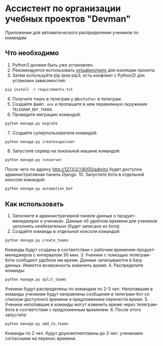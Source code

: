# Ассистент по организации учебных проектов "Devman"
Приложение для автоматического распределения учеников по командам 

## Что необходимо
1. Python3 должен быть уже установлен. 
2. Рекомендуется использовать [virtualenv/venv](https://docs.python.org/3/library/venv.html) для изоляции проекта.
3. Затем используйте pip (или pip3, есть конфликт с Python2) для установки зависимостей:
```python
pip install -r requirements.txt
```
4. Получите токен в телеграм у `@BotFather` в телеграм.
5. Создайте файл `.env` и пропишите в нем переменную окружения `TELEGRAM_BOT_TOKEN`.
6. Проведите миграцию командой: 
```python
python manage.py migrate
```
7. Cоздайте суперпользователя командой:
```python
python manage.py createsuperuser
```
8. Запустите сервер на локальной машине командой:
```python
python manage.py runserver
```
После чего по адресу http://127.0.0.1:8000/admin/ будет доступна административная панель Django.
10. Запустите бота в отдельной консоле командой:
```python
python manage.py automation_bot
```
## Как использовать
1. Заполните в административной панеле данные о продукт-менеджерах и учениках. Данные об удобном времени для учеников заполнять необязательно (будет записано из бота).
2. Создайте команды в отдельной консоли командой:
```python
python manage.py create_teams
```
Команды будут созданы в соответствии с рабочим временем продукт-менеджеров с интервалом 30 мин.
3. Ученики с помощью телеграм-бота сообщают удобное им время. Данные записываются в базу данных. Имеется возможность изменить время. 
4. Распределите команды:
```python
python manage.py split_teams
```
Ученики будут распределены по командам по 2-3 чел.
Непопавшим в команды ученикам будут направлены сообщения в телеграм-бот со списком доступного времени и предложением перенести время.
5. Ученики непопавшие в команды могут изменить время через телеграм-бота в соответствии с предложенным временем.
6. После этого запустите:
```python
python manage.py add_to_teams
```
Команды по 2 чел. будут доукомплектованы до 3 чел. учениками согласными на перенос времени.
